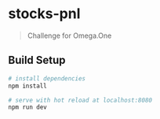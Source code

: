 # stocks-pnl

> Challenge for Omega.One

## Build Setup

``` bash
# install dependencies
npm install

# serve with hot reload at localhost:8080
npm run dev
```
